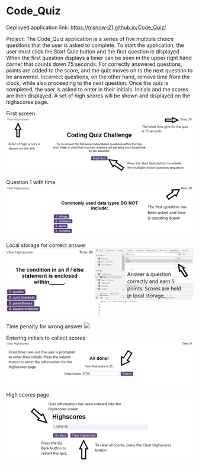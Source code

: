 # Code_Quiz

Deployed application link: https://msnow-21.github.io/Code_Quiz/

Project: The Code_Quiz application is a series of five multiple choice questions that the user is asked to complete. To start the application, the user must click the Start Quiz button and the first question is displayed. When the first question displays a timer can be seen in the upper right hand corner that counts down 75 seconds. For correctly answered questions, points are added to the score, and the quiz moves on to the next question to be answered. Incorrect questions, on the other hand, remove time from the clock, while also proceeding to the next question. Once the quiz is completed, the user is asked to enter in their initials. Initials and the scores are then displayed. A set of high scores will be shown and displayed on the highscores page.

First screen
![](assets/images/codequizscreen1.png)

Question 1 with time
![](assets/images/codequizq1time.png)

Local storage for correct answer
![](assets/images/codequizlocalstorage.png)

Time penalty for wrong answer
![](assets/images/codequizpenalty.png)

Entering initials to collect scores
![](assets/images/codequizinitials.png)

High scores page
![](assets/images/codequizhighscores.png)

